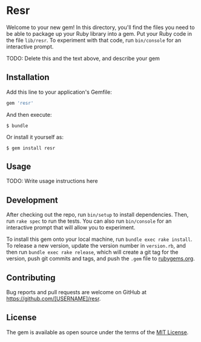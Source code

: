 # Resr

Welcome to your new gem! In this directory, you'll find the files you need to be able to package up your Ruby library into a gem. Put your Ruby code in the file `lib/resr`. To experiment with that code, run `bin/console` for an interactive prompt.

TODO: Delete this and the text above, and describe your gem

## Installation

Add this line to your application's Gemfile:

```ruby
gem 'resr'
```

And then execute:

    $ bundle

Or install it yourself as:

    $ gem install resr

## Usage

TODO: Write usage instructions here

## Development

After checking out the repo, run `bin/setup` to install dependencies. Then, run `rake spec` to run the tests. You can also run `bin/console` for an interactive prompt that will allow you to experiment.

To install this gem onto your local machine, run `bundle exec rake install`. To release a new version, update the version number in `version.rb`, and then run `bundle exec rake release`, which will create a git tag for the version, push git commits and tags, and push the `.gem` file to [rubygems.org](https://rubygems.org).

## Contributing

Bug reports and pull requests are welcome on GitHub at https://github.com/[USERNAME]/resr.

## License

The gem is available as open source under the terms of the [MIT License](http://opensource.org/licenses/MIT).
